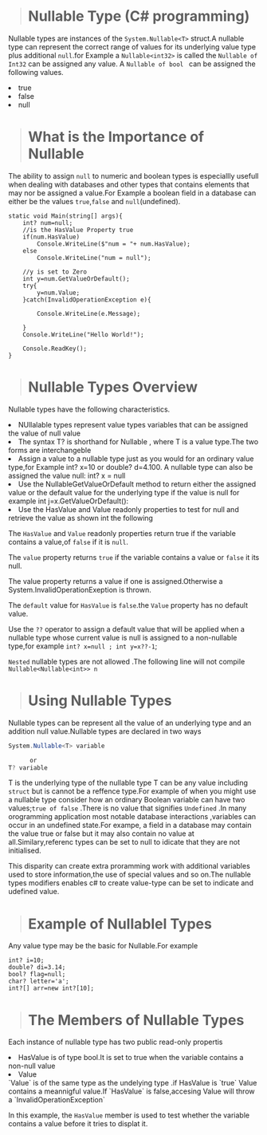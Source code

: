 > # Nullable Type (C# programming)
Nullable types are instances of the `System.Nullable<T>` struct.A nullable type can represent the correct range of values for its underlying value type plus additional `null`.for Example a `Nullable<int32>` is called the `Nullable of Int32` can be assigned any value.
A  `Nullable of bool ` can be assigned the following values.
<li>true</li>
<li>false</li>
<li>null</li>

> # What is the Importance of Nullable
The ability to assign `null` to numeric and boolean types is especiallly usefull when dealing with databases and other types that contains elements that may nor be assigned a value.For Example a boolean field in a database can either be the values `true`,`false` and `null`(undefined).

```Csharp
static void Main(string[] args){
    int? num=null;
    //is the HasValue Property true
    if(num.HasValue)
        Console.WriteLine($"num = "+ num.HasValue);
    else
        Console.WriteLine("num = null");
    
    //y is set to Zero
    int y=num.GetValueOrDefault();
    try{
        y=num.Value;
    }catch(InvalidOperationException e){
        
        Console.WriteLine(e.Message);

    }
    Console.WriteLine("Hello World!");

    Console.ReadKey();
}
```
> # Nullable Types Overview
Nullable types have the following characteristics.
<li>NUllalable types represent value types variables that can be assigned the value of null value</li>
<li>The syntax T? is shorthand for Nullable<T> , where T is a value type.The two forms are interchangeble</li>
<li>Assign a value to a nullable type just as you would for an ordinary value type,for Example int? x=10 or double? d=4.100. A nullable type can also be assigned the value null: int? x = null</li>
<li>Use the Nullable<T>GetValueOrDefault method to return either the assigned value or the default value for the underlying type if the value is null for example int j=x.GetValueOrDefault():</li>
<li>Use the HasValue and Value readonly properties to test for null and retrieve the value as shown int the following </li>
 
The `HasValue` and `Value` readonly properties return true if the variable contains a value,of `false` if it is `null`.

The `value` property returns `true` if the variable contains a value or `false` it its null.

The value property returns a value if one is assigned.Otherwise a System.InvalidOperationExeption is thrown.

The `default` value for `HasValue` is `false`.the `Value` property has no default value.

Use the `??` operator to assign a default value that will be applied when a nullable type whose current value is null is assigned to a non-nullable type,for example `int? x=null ; int y=x??-1`;

`Nested` nullable types are not allowed .The following line will not compile `Nullable<Nullable<int>> n`

> # Using Nullable Types
Nullable types can be represent all the value of an underlying type and an addition null value.Nullable types are declared in two ways
```csharp
System.Nullable<T> variable

      or 
T? variable
```
T is the underlying type of the nullable type T can be any value including `struct` but is cannot be a reffence type.For example of when you might use a nullable type consider how an ordinary Boolean variable can have two values;`true of false` .There is no value that signifies  `Undefined` .In many orogramming application most notable database interactions ,variables can occur in an undefined state.For exampe, a field in a database may contain the value true or false but it may also contain no value at all.Similary,referenc types can be set to null to idicate that they are not initialised.

This disparity can create extra proramming work with additional variables used to store information,the use of special values and so on.The nullable types modifiers enables c# to create value-type can be set to indicate and udefined value.

> # Example of Nullablel Types
Any value type may be the basic for Nullable.For example
```Csharp
int? i=10;
double? di=3.14;
bool? flag=null;
char? letter='a';
int?[] arr=new int?[10];
```
> # The Members of Nullable Types
Each instance of nullable type has two public read-only propertis
<li>HasValue is of type bool.It is set to true when the variable contains a non-null value</li>
<li>Value</li>
`Value` is of the same type as the undelying type .if HasValue is `true` Value contains a meannigful value.If `HasValue` is false,accesing Value will throw a `InvalidOperationException`

In this example, the `HasValue` member is used to test whether the variable contains a value before it tries to displat it.



    

